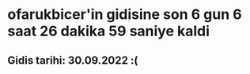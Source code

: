 # ofarukbicer'in gidisine son 6 gun 6 saat 26 dakika 59 saniye kaldi

## Gidis tarihi: 30.09.2022 :(